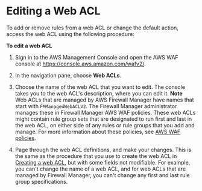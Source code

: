 # Editing a Web ACL<a name="web-acl-editing"></a>

To add or remove rules from a web ACL or change the default action, access the web ACL using the following procedure:<a name="web-acl-editing-procedure"></a>

**To edit a web ACL**

1. Sign in to the AWS Management Console and open the AWS WAF console at [https://console\.aws\.amazon\.com/wafv2/](https://console.aws.amazon.com/wafv2/)\. 

1. In the navigation pane, choose **Web ACLs**\.

1. Choose the name of the web ACL that you want to edit\. The console takes you to the web ACL's description, where you can edit it\.
**Note**  
Web ACLs that are managed by AWS Firewall Manager have names that start with `FMManagedWebACLV2`\. The Firewall Manager administrator manages these in Firewall Manager AWS WAF policies\. These web ACLs might contain rule group sets that are designated to run first and last in the web ACL, on either side of any rules or rule groups that you add and manage\. For more information about these policies, see [AWS WAF policies](waf-policies.md)\.

1. Page through the web ACL definitions, and make your changes\. This is the same as the procedure that you use to create the web ACL in [Creating a web ACL](web-acl-creating.md), but with some fields not modifiable\. For example, you can't change the name of a web ACL, and for web ACLs that are managed by Firewall Manager, you can't change any first and last rule group specifications\.